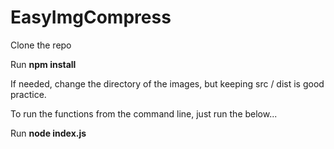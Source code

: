 # EasyImgCompress

Clone the repo

Run **npm install**

If needed, change the directory of the images, but keeping src / dist is good practice.

To run the functions from the command line, just run the below...

Run **node index.js <functionname>**
